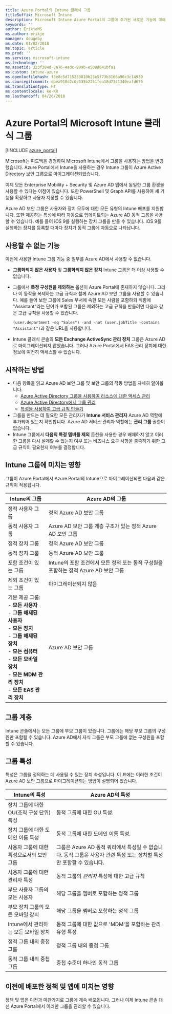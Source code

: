 ```yaml
---
title: Azure Portal의 Intune 클래식 그룹
titleSuffix: Microsoft Intune
description: Microsoft Intune Azure Portal의 그룹에 추가된 새로운 기능에 대해 알아봅니다.
keywords: ''
author: ErikjeMS
ms.author: erikje
manager: dougeby
ms.date: 01/02/2018
ms.topic: article
ms.prod: ''
ms.service: microsoft-intune
ms.technology: ''
ms.assetid: 323f384d-8a76-4adc-999b-e508d641bfa1
ms.custom: intune-azure
ms.openlocfilehash: f3e8c5d715253810b23e5f73b3166a90c3c14930
ms.sourcegitcommit: dbea918d2c0c335b2251fea18d7341340eafd673
ms.translationtype: HT
ms.contentlocale: ko-KR
ms.lasthandoff: 04/26/2018
---
```

# <a name="microsoft-intune-classic-groups-in-the-azure-portal"></a>Azure Portal의 Microsoft Intune 클래식 그룹

[!INCLUDE [azure_portal](./includes/azure_portal.md)]

Microsoft는 피드백을 경청하여 Microsoft Intune에서 그룹을 사용하는 방법을 변경했습니다.
Azure Portal에서 Intune을 사용하는 경우 Intune 그룹이 Azure Active Directory 보안 그룹으로 마이그레이션되었습니다.

이제 모든 Enterprise Mobility + Security 및 Azure AD 앱에서 동일한 그룹 환경을 사용할 수 있다는 이점이 있습니다. 또한 PowerShell 및 Graph API를 사용하여 새 기능을 확장하고 사용자 지정할 수 있습니다.

Azure AD 보안 그룹은 사용자와 장치 모두에 대한 모든 유형의 Intune 배포를 지원합니다. 또한 제공하는 특성에 따라 자동으로 업데이트되는 Azure AD 동적 그룹을 사용할 수 있습니다. 예를 들어 iOS 9를 실행하는 장치 그룹을 만들 수 있습니다. iOS 9를 실행하는 장치를 등록할 때마다 장치가 동적 그룹에 자동으로 나타납니다.

## <a name="what-is-not-available"></a>사용할 수 없는 기능

이전에 사용한 Intune 그룹 기능 중 일부를 Azure AD에서 사용할 수 없습니다.

- **그룹화되지 않은 사용자** 및 **그룹화되지 않은 장치** Intune 그룹은 더 이상 사용할 수 없습니다.
- 그룹에서 **특정 구성원을 제외하는** 옵션이 Azure Portal에 존재하지 않습니다. 그러나 이 동작을 복제하는 고급 규칙과 함께 Azure AD 보안 그룹을 사용할 수 있습니다. 예를 들어 보안 그룹에 Sales 부서에 속한 모든 사람을 포함하되 직함에 "Assistant"라는 단어가 포함된 그룹은 제외하는 고급 규칙을 만들려면 다음과 같은 고급 규칙을 사용할 수 있습니다.

  `(user.department -eq "Sales") -and -not (user.jobTitle -contains "Assistant")`과 같은 URL을 사용합니다.
- Intune 클래식 콘솔의 **모든 Exchange ActiveSync 관리 장치** 그룹은 Azure AD로 마이그레이션되지 않았습니다. 그러나 Azure Portal에서 EAS 관리 장치에 대한 정보에 여전히 액세스할 수 있습니다.

## <a name="how-to-get-started"></a>시작하는 방법

- 다음 항목을 읽고 Azure AD 보안 그룹 및 보안 그룹의 작동 방법을 자세히 알아봅니다.
    -  [Azure Active Directory 그룹을 사용하여 리소스에 대한 액세스 관리](https://azure.microsoft.com/documentation/articles/active-directory-manage-groups/)
    -  [Azure Active Directory에서 그룹 관리](https://azure.microsoft.com/documentation/articles/active-directory-accessmanagement-manage-groups/)
    -  [특성을 사용하여 고급 규칙 만들기](https://azure.microsoft.com/documentation/articles/active-directory-accessmanagement-groups-with-advanced-rules/)
-  그룹을 만드는 데 필요한 모든 관리자가 **Intune 서비스 관리자** Azure AD 역할에 추가되어 있는지 확인합니다. Azure AD 서비스 관리자 역할에는 **관리 그룹** 권한이 없습니다.
-  Intune 그룹에서 **다음의 특정 멤버를 제외** 옵션을 사용한 경우 배제하지 않고 이러한 그룹을 다시 설계할 수 있는지 여부 또는 비즈니스 요구 사항을 충족하기 위한 고급 규칙이 필요한지 여부를 결정합니다.


## <a name="what-happened-to-intune-groups"></a>Intune 그룹에 미치는 영향
그룹이 Azure Portal에서 Azure Portal의 Intune으로 마이그레이션되면 다음과 같은 규칙이 적용됩니다.

| Intune의 그룹|Azure AD의 그룹|
|-----------------------------------------------------------------------|-------------------------------------------------------------|
|정적 사용자 그룹|정적 Azure AD 보안 그룹|
|동적 사용자 그룹|Azure AD 보안 그룹 계층 구조가 있는 정적 Azure AD 보안 그룹|
|정적 장치 그룹|정적 Azure AD 보안 그룹|
|동적 장치 그룹|동적 Azure AD 보안 그룹|
|포함 조건이 있는 그룹|Intune의 포함 조건에서 모든 정적 또는 동적 구성원을 포함하는 정적 Azure AD 보안 그룹|
|제외 조건이 있는 그룹|마이그레이션되지 않음|
|기본 제공 그룹:<br>- **모든 사용자**<br>- **그룹 해제된 사용자**<br>- **모든 장치**<br>- **그룹 해제된 장치**<br>- **모든 컴퓨터**<br>- **모든 모바일 장치**<br>- **모든 MDM 관리 장치**<br>- **모든 EAS 관리 장치**|Azure AD 보안 그룹|

## <a name="group-hierarchy"></a>그룹 계층

Intune 콘솔에서는 모든 그룹에 부모 그룹이 있습니다. 그룹에는 해당 부모 그룹의 구성원만 포함될 수 있습니다. Azure AD에서 자식 그룹은 부모 그룹에 없는 구성원을 포함할 수 있습니다.

## <a name="group-attributes"></a>그룹 특성
특성은 그룹을 정의하는 데 사용될 수 있는 장치 속성입니다. 이 표에는 이러한 조건이 Azure AD 보안 그룹으로 마이그레이션되는 방법이 설명되어 있습니다.

| Intune의 특성|Azure AD의 특성|
|-----------------------------------------------------------------------|-------------------------------------------------------------|
|장치 그룹에 대한 OU(조직 구성 단위) 특성|동적 그룹에 대한 OU 특성.|
|장치 그룹에 대한 도메인 이름 특성|동적 그룹에 대한 도메인 이름 특성.|
|사용자 그룹에 대한 특성으로서의 보안 그룹|그룹은 Azure AD 동적 쿼리에서 특성일 수 없습니다. 동적 그룹은 사용자 관련 특성 또는 장치별 특성만 포함할 수 있습니다.|
|사용자 그룹에 대한 관리자 특성|동적 그룹의 *관리자* 특성에 대한 고급 규칙|
|부모 사용자 그룹의 모든 사용자|해당 그룹을 멤버로 포함하는 정적 그룹|
|부모 장치 그룹의 모든 모바일 장치|해당 그룹을 멤버로 포함하는 정적 그룹|
|Intune에서 관리하는 모든 모바일 장치|동적 그룹에 대한 값으로 'MDM'을 포함하는 관리 유형 특성|
|정적 그룹 내의 중첩 그룹 |정적 그룹 내의 중첩 그룹|
|동적 그룹 내의 중첩 그룹|중첩 수준이 하나인 동적 그룹|

## <a name="what-happens-to-policies-and-apps-you-previously-deployed"></a>이전에 배포한 정책 및 앱에 미치는 영향

정책 및 앱은 이전과 마찬가지로 그룹에 계속 배포됩니다. 그러나 이제 Intune 콘솔 대신 Azure Portal에서 이러한 그룹을 관리할 수 있습니다.
